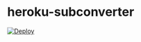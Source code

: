 # heroku-subconverter
[![Deploy](https://www.herokucdn.com/deploy/button.png)](https://heroku.com/deploy?template=https://github.com/pink-murphy/heroku-subconverter)
